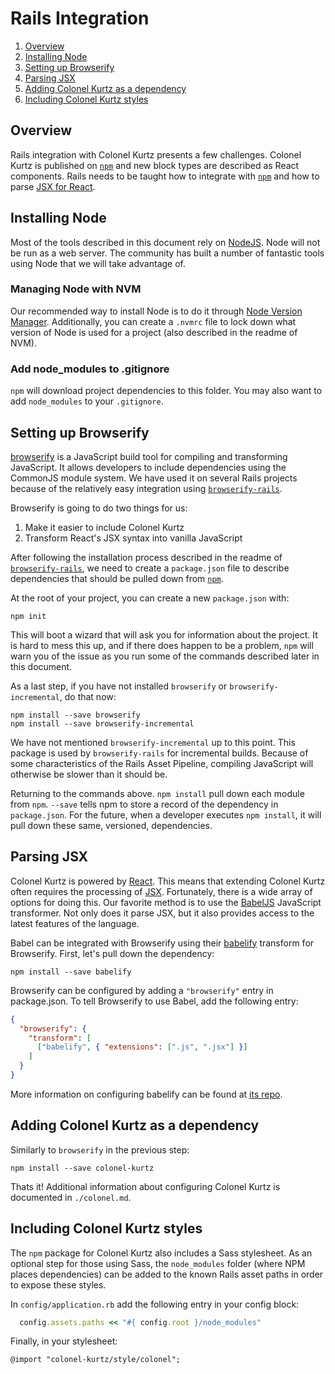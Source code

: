 # Rails Integration

1. [Overview](#overview)
2. [Installing Node](#installing-node)
3. [Setting up Browserify](#setting-up-browserify)
4. [Parsing JSX](#parsing-jsx)
5. [Adding Colonel Kurtz as a dependency](#adding-colonel-kurtz-as-a-dependency)
6. [Including Colonel Kurtz styles](#including-colonel-kurtz-styles)

## Overview

Rails integration with Colonel Kurtz presents a few
challenges. Colonel Kurtz is published on [`npm`](http://npmjs.com/)
and new block types are described as React components. Rails needs to
be taught how to integrate with [`npm`](http://npmjs.com/) and how to
parse [JSX for React](https://facebook.github.io/react/docs/jsx-in-depth.html).

## Installing Node

Most of the tools described in this document rely on
[NodeJS](https://nodejs.org). Node will not be run as a web
server. The community has built a number of fantastic tools using Node
that we will take advantage of.

### Managing Node with NVM

Our recommended way to install Node is to do it through
[Node Version Manager](https://github.com/creationix/nvm#usage). Additionally,
you can create a `.nvmrc` file to lock down what version of Node is
used for a project (also described in the readme of NVM).

### Add node_modules to .gitignore

`npm` will download project dependencies to this folder. You may also
want to add `node_modules` to your `.gitignore`.

## Setting up Browserify

[browserify](http://browserify.org/) is a JavaScript build tool for
compiling and transforming JavaScript. It allows developers to include
dependencies using the CommonJS module system. We have used it on
several Rails projects because of the relatively easy integration
using
[`browserify-rails`](https://github.com/browserify-rails/browserify-rails).

Browserify is going to do two things for us:

1. Make it easier to include Colonel Kurtz
2. Transform React's JSX syntax into vanilla JavaScript

After following the installation process described in the readme of
[`browserify-rails`](https://github.com/browserify-rails/browserify-rails),
we need to create a `package.json` file to describe dependencies that
should be pulled down from [`npm`](https://npmjs.com).

At the root of your project, you can create a new `package.json` with:

```
npm init
```

This will boot a wizard that will ask you for information about the
project. It is hard to mess this up, and if there does happen to be a
problem, `npm` will warn you of the issue as you run some of the
commands described later in this document.

As a last step, if you have not installed `browserify` or
`browserify-incremental`, do that now:

```shell
npm install --save browserify
npm install --save browserify-incremental
```

We have not mentioned `browserify-incremental` up to this point. This
package is used by `browserify-rails` for incremental
builds. Because of some characteristics of the Rails Asset
Pipeline, compiling JavaScript will otherwise be slower than it should
be.

Returning to the commands above. `npm install` pull down each module from
`npm`. `--save` tells npm to store a record of the dependency in
`package.json`. For the future, when a developer executes `npm
install`, it will pull down these same, versioned, dependencies.

## Parsing JSX

Colonel Kurtz is powered by
[React](http://facebook.github.io/react/). This means that extending
Colonel Kurtz often requires the processing of
[JSX](https://facebook.github.io/jsx/). Fortunately, there is a wide
array of options for doing this. Our favorite method is to use the
[BabelJS](https://babeljs.io/) JavaScript transformer. Not only does
it parse JSX, but it also provides access to the latest features of
the language.

Babel can be integrated with Browserify using their
[babelify](https://github.com/babel/babelify) transform for
Browserify. First, let's pull down the dependency:

```shell
npm install --save babelify
```

Browserify can be configured by adding a `"browserify"` entry in
package.json. To tell Browserify to use Babel, add the following
entry:

```json
{
  "browserify": {
    "transform": [
      ["babelify", { "extensions": [".js", ".jsx"] }]
    ]
  }
}
```

More information on configuring babelify can be found at [its repo](https://github.com/babel/babelify).

## Adding Colonel Kurtz as a dependency

Similarly to `browserify` in the previous step:

```shell
npm install --save colonel-kurtz
```

Thats it! Additional information about configuring Colonel Kurtz is
documented in `./colonel.md`.

## Including Colonel Kurtz styles

The `npm` package for Colonel Kurtz also includes a Sass stylesheet. As
an optional step for those using Sass, the `node_modules` folder
(where NPM places dependencies) can be added to the known Rails asset
paths in order to expose these styles.

In `config/application.rb` add the following entry in your config block:

```ruby
  config.assets.paths << "#{ config.root }/node_modules"
```

Finally, in your stylesheet:

```
@import "colonel-kurtz/style/colonel";
```
